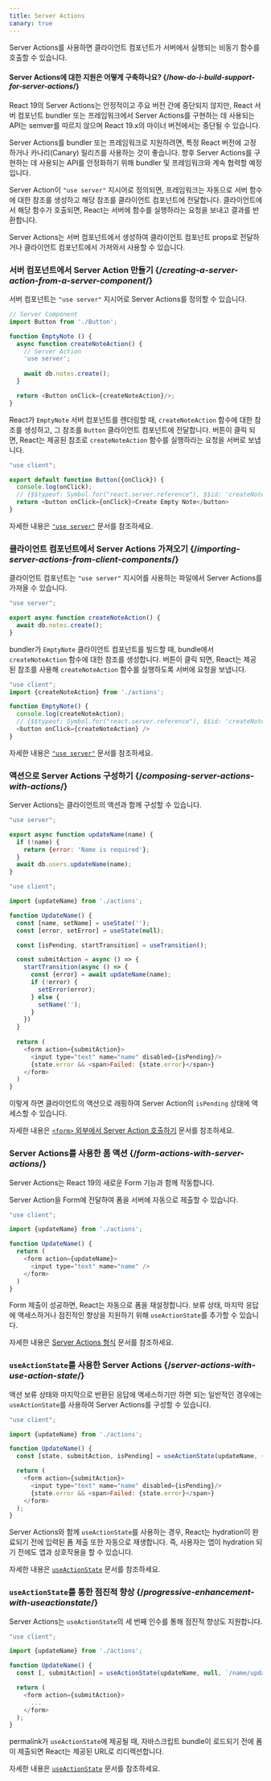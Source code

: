 ```yaml
---
title: Server Actions
canary: true
---
```


<Intro>

Server Actions를 사용하면 클라이언트 컴포넌트가 서버에서 실행되는 비동기 함수를 호출할 수 있습니다.

</Intro>

<InlineToc />

<Note>

#### Server Actions에 대한 지원은 어떻게 구축하나요? {/*how-do-i-build-support-for-server-actions*/}

React 19의 Server Actions는 안정적이고 주요 버전 간에 중단되지 않지만, React 서버 컴포넌트 bundler 또는 프레임워크에서 Server Actions를 구현하는 데 사용되는 API는 semver를 따르지 않으며 React 19.x의 마이너 버전에서는 중단될 수 있습니다.

Server Actions를 bundler 또는 프레임워크로 지원하려면, 특정 React 버전에 고정하거나 카나리(Canary) 릴리즈를 사용하는 것이 좋습니다. 향후 Server Actions를 구현하는 데 사용되는 API를 안정화하기 위해 bundler 및 프레임워크와 계속 협력할 예정입니다.

</Note>

Server Action이 `"use server"` 지시어로 정의되면, 프레임워크는 자동으로 서버 함수에 대한 참조를 생성하고 해당 참조를 클라이언트 컴포넌트에 전달합니다. 클라이언트에서 해당 함수가 호출되면, React는 서버에 함수를 실행하라는 요청을 보내고 결과를 반환합니다.

Server Actions는 서버 컴포넌트에서 생성하여 클라이언트 컴포넌트 props로 전달하거나 클라이언트 컴포넌트에서 가져와서 사용할 수 있습니다.

### 서버 컴포넌트에서 Server Action 만들기 {/*creating-a-server-action-from-a-server-component*/}

서버 컴포넌트는 `"use server"` 지시어로 Server Actions를 정의할 수 있습니다.

```js [[2, 7, "'use server'"], [1, 5, "createNoteAction"], [1, 12, "createNoteAction"]]
// Server Component
import Button from './Button';

function EmptyNote () {
  async function createNoteAction() {
    // Server Action
    'use server';
    
    await db.notes.create();
  }

  return <Button onClick={createNoteAction}/>;
}
```

React가 `EmptyNote` 서버 컴포넌트를 렌더링할 때, `createNoteAction` 함수에 대한 참조를 생성하고, 그 참조를 `Button` 클라이언트 컴포넌트에 전달합니다. 버튼이 클릭 되면, React는 제공된 참조로 `createNoteAction` 함수를 실행하라는 요청을 서버로 보냅니다.

```js {5}
"use client";

export default function Button({onClick}) { 
  console.log(onClick); 
  // {$$typeof: Symbol.for("react.server.reference"), $$id: 'createNoteAction'}
  return <button onClick={onClick}>Create Empty Note</button>
}
```

자세한 내용은 [`"use server"`](/reference/rsc/use-server) 문서를 참조하세요.


### 클라이언트 컴포넌트에서 Server Actions 가져오기 {/*importing-server-actions-from-client-components*/}

클라이언트 컴포넌트는 `"use server"` 지시어를 사용하는 파일에서 Server Actions를 가져올 수 있습니다.

```js [[1, 3, "createNoteAction"]]
"use server";

export async function createNoteAction() {
  await db.notes.create();
}

```

bundler가 `EmptyNote` 클라이언트 컴포넌트를 빌드할 때, bundle에서 `createNoteAction` 함수에 대한 참조를 생성합니다. 버튼이 클릭 되면, React는 제공된 참조를 사용해 `createNoteAction` 함수를 실행하도록 서버에 요청을 보냅니다.

```js [[1, 2, "createNoteAction"], [1, 5, "createNoteAction"], [1, 7, "createNoteAction"]]
"use client";
import {createNoteAction} from './actions';

function EmptyNote() {
  console.log(createNoteAction);
  // {$$typeof: Symbol.for("react.server.reference"), $$id: 'createNoteAction'}
  <button onClick={createNoteAction} />
}
```

자세한 내용은 [`"use server"`](/reference/rsc/use-server) 문서를 참조하세요.

### 액션으로 Server Actions 구성하기 {/*composing-server-actions-with-actions*/}

Server Actions는 클라이언트의 액션과 함께 구성할 수 있습니다.

```js [[1, 3, "updateName"]]
"use server";

export async function updateName(name) {
  if (!name) {
    return {error: 'Name is required'};
  }
  await db.users.updateName(name);
}
```

```js [[1, 3, "updateName"], [1, 13, "updateName"], [2, 11, "submitAction"],  [2, 23, "submitAction"]]
"use client";

import {updateName} from './actions';

function UpdateName() {
  const [name, setName] = useState('');
  const [error, setError] = useState(null);

  const [isPending, startTransition] = useTransition();

  const submitAction = async () => {
    startTransition(async () => {
      const {error} = await updateName(name);
      if (!error) {
        setError(error);
      } else {
        setName('');
      }
    })
  }
  
  return (
    <form action={submitAction}>
      <input type="text" name="name" disabled={isPending}/>
      {state.error && <span>Failed: {state.error}</span>}
    </form>
  )
}
```

이렇게 하면 클라이언트의 액션으로 래핑하여 Server Action의 `isPending` 상태에 액세스할 수 있습니다.

자세한 내용은 [`<form>` 외부에서 Server Action 호출하기](/reference/rsc/use-server#calling-a-server-action-outside-of-form) 문서를 참조하세요.

### Server Actions를 사용한 폼 액션 {/*form-actions-with-server-actions*/}

Server Actions는 React 19의 새로운 Form 기능과 함께 작동합니다.

Server Action을 Form에 전달하여 폼을 서버에 자동으로 제출할 수 있습니다.


```js [[1, 3, "updateName"], [1, 7, "updateName"]]
"use client";

import {updateName} from './actions';

function UpdateName() {
  return (
    <form action={updateName}>
      <input type="text" name="name" />
    </form>
  )
}
```

Form 제출이 성공하면, React는 자동으로 폼을 재설정합니다. 보류 상태, 마지막 응답에 액세스하거나 점진적인 향상을 지원하기 위해 `useActionState`를 추가할 수 있습니다.

자세한 내용은 [Server Actions 형식](/reference/rsc/use-server#server-actions-in-forms) 문서를 참조하세요.

### `useActionState`를 사용한 Server Actions {/*server-actions-with-use-action-state*/}

액션 보류 상태와 마지막으로 반환된 응답에 액세스하기만 하면 되는 일반적인 경우에는 `useActionState`를 사용하여 Server Actions를 구성할 수 있습니다.

```js [[1, 3, "updateName"], [1, 6, "updateName"], [2, 6, "submitAction"], [2, 9, "submitAction"]]
"use client";

import {updateName} from './actions';

function UpdateName() {
  const [state, submitAction, isPending] = useActionState(updateName, {error: null});

  return (
    <form action={submitAction}>
      <input type="text" name="name" disabled={isPending}/>
      {state.error && <span>Failed: {state.error}</span>}
    </form>
  );
}
```

Server Actions와 함께 `useActionState`를 사용하는 경우, React는 hydration이 완료되기 전에 입력된 폼 제출 또한 자동으로 재생합니다. 즉, 사용자는 앱이 hydration 되기 전에도 앱과 상호작용을 할 수 있습니다.

자세한 내용은 [`useActionState`](/reference/react-dom/hooks/useFormState) 문서를 참조하세요.

### `useActionState`를 통한 점진적 향상 {/*progressive-enhancement-with-useactionstate*/}

Server Actions는 `useActionState`의 세 번째 인수를 통해 점진적 향상도 지원합니다.

```js [[1, 3, "updateName"], [1, 6, "updateName"], [2, 6, "/name/update"], [3, 6, "submitAction"], [3, 9, "submitAction"]]
"use client";

import {updateName} from './actions';

function UpdateName() {
  const [, submitAction] = useActionState(updateName, null, `/name/update`);

  return (
    <form action={submitAction}>
      ...
    </form>
  );
}
```

<CodeStep step={2}>permalink</CodeStep>가 `useActionState`에 제공될 때, 자바스크립트 bundle이 로드되기 전에 폼이 제출되면 React는 제공된 URL로 리디렉션합니다.

자세한 내용은 [`useActionState`](/reference/react-dom/hooks/useFormState) 문서를 참조하세요.
